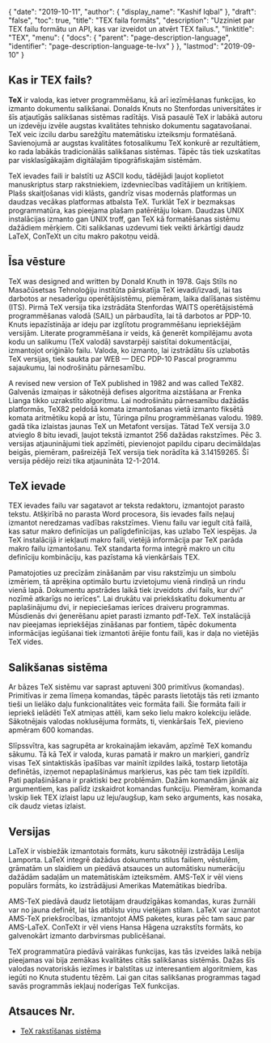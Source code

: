 {
  "date": "2019-10-11",
  "author": {
    "display_name": "Kashif Iqbal"
},
  "draft": "false",
  "toc": true,
  "title": "TEX faila formāts",
  "description": "Uzziniet par TEX failu formātu un API, kas var izveidot un atvērt TEX failus.",
  "linktitle": "TEX",
  "menu": {
    "docs": {
      "parent": "page-description-language",
      "identifier": "page-description-language-te-lvx"
}
},
  "lastmod": "2019-09-10"
}

## Kas ir TEX fails? ##

**TeX** ir valoda, kas ietver programmēšanu, kā arī iezīmēšanas funkcijas, ko izmanto dokumentu salikšanai. Donalds Knuts no Stenfordas universitātes ir šīs atjautīgās salikšanas sistēmas radītājs. Visā pasaulē TeX ir labākā autoru un izdevēju izvēle augstas kvalitātes tehnisko dokumentu sagatavošanai. TeX veic izcilu darbu sarežģītu matemātisku izteiksmju formatēšanā. Savienojumā ar augstas kvalitātes fotosalikumu TeX konkurē ar rezultātiem, ko rada labākās tradicionālās salikšanas sistēmas. Tāpēc tās tiek uzskatītas par visklasīgākajām digitālajām tipogrāfiskajām sistēmām.

TeX ievades faili ir balstīti uz ASCII kodu, tādējādi ļaujot koplietot manuskriptus starp rakstniekiem, izdevniecības vadītājiem un kritiķiem. Plašs skaitļošanas vidi klāsts, gandrīz visas modernās platformas un daudzas vecākas platformas atbalsta TeX. Turklāt TeX ir bezmaksas programmatūra, kas pieejama plašam patērētāju lokam. Daudzas UNIX instalācijas izmanto gan UNIX troff, gan TeX kā formatēšanas sistēmu dažādiem mērķiem. Citi salikšanas uzdevumi tiek veikti ārkārtīgi daudz LaTeX, ConTeXt un citu makro pakotņu veidā.

## Īsa vēsture ##

TeX was designed and written by Donald Knuth in 1978. Gajs Stīls no Masačūsetsas Tehnoloģiju institūta pārskatīja TeX ievadi/izvadi, lai tas darbotos ar nesaderīgu operētājsistēmu, piemēram, laika dalīšanas sistēmu (ITS). Pirmā TeX versija tika izstrādāta Stenfordas WAITS operētājsistēmā programmēšanas valodā (SAIL) un pārbaudīta, lai tā darbotos ar PDP-10. Knuts iepazīstināja ar ideju par izglītotu programmēšanu iepriekšējām versijām. Literate programmēšana ir veids, kā ģenerēt kompilējamu avota kodu un salikumu (TeX valodā) savstarpēji saistītai dokumentācijai, izmantojot oriģinālo failu. Valoda, ko izmanto, lai izstrādātu šīs uzlabotās TeX versijas, tiek saukta par WEB — DEC PDP-10 Pascal programmu sajaukumu, lai nodrošinātu pārnesamību.

A revised new version of TeX published in 1982 and was called TeX82. Galvenās izmaiņas ir sākotnējā defises algoritma aizstāšana ar Frenka Lianga tikko uzrakstīto algoritmu. Lai nodrošinātu pārnesamību dažādās platformās, TeX82 peldošā komata izmantošanas vietā izmanto fiksētā komata aritmētiku kopā ar īstu, Tūringa pilnu programmēšanas valodu. 1989. gadā tika izlaistas jaunas TeX un Metafont versijas. Tātad TeX versija 3.0 atvieglo 8 bitu ievadi, ļaujot tekstā izmantot 256 dažādas rakstzīmes. Pēc 3. versijas atjauninājumi tiek apzīmēti, pievienojot papildu ciparu decimāldaļas beigās, piemēram, pašreizējā TeX versija tiek norādīta kā 3.14159265. Šī versija pēdējo reizi tika atjaunināta 12-1-2014.

## TeX ievade ##

TEX ievades failu var sagatavot ar teksta redaktoru, izmantojot parasto tekstu. Atšķirībā no parasta Word procesora, šis ievades fails neļauj izmantot neredzamas vadības rakstzīmes. Vienu failu var iegult citā failā, kas satur makro definīcijas un palīgdefinīcijas, kas uzlabo TeX iespējas. Ja TeX instalācijā ir iekļauti makro faili, vietējā informācija par TeX parāda makro failu izmantošanu. TeX standarta forma integrē makro un citu definīciju kombināciju, kas pazīstama kā vienkāršais TEX.

Pamatojoties uz precīzām zināšanām par visu rakstzīmju un simbolu izmēriem, tā aprēķina optimālo burtu izvietojumu vienā rindiņā un rindu vienā lapā. Dokumentu apstrādes laikā tiek izveidots .dvi fails, kur dvi” nozīmē atkarīgs no ierīces”. Lai drukātu vai priekšskatītu dokumentu ar paplašinājumu dvi, ir nepieciešamas ierīces draiveru programmas. Mūsdienās dvi ģenerēšanu apiet parasti izmanto pdf-TeX. TeX instalācijā nav pieejamas iepriekšējas zināšanas par fontiem, tāpēc dokumenta informācijas iegūšanai tiek izmantoti ārējie fontu faili, kas ir daļa no vietējās TeX vides.

## Salikšanas sistēma ##

Ar bāzes TeX sistēmu var saprast aptuveni 300 primitīvus (komandas). Primitīvas ir zema līmeņa komandas, tāpēc parasts lietotājs tās reti izmanto tieši un lielāko daļu funkcionalitātes veic formāta faili. Šie formāta faili ir iepriekš ielādēti TeX atmiņas attēli, kam seko lielu makro kolekciju ielāde. Sākotnējais valodas noklusējuma formāts, ti, vienkāršais TeX, pievieno apmēram 600 komandas.

Slīpssvītra, kas sagrupēta ar krokainajām iekavām, apzīmē TeX komandu sākumu. Tā kā TeX ir valoda, kuras pamatā ir makro un marķieri, gandrīz visas TeX sintaktiskās īpašības var mainīt izpildes laikā, tostarp lietotāja definētās, izņemot nepaplašināmus marķierus, kas pēc tam tiek izpildīti. Pati paplašināšana ir praktiski bez problēmām. Dažām komandām jānāk aiz argumentiem, kas palīdz izskaidrot komandas funkciju. Piemēram, komanda \vskip liek TEX izlaist lapu uz leju/augšup, kam seko arguments, kas nosaka, cik daudz vietas izlaist.

## Versijas ##

LaTeX ir visbiežāk izmantotais formāts, kuru sākotnēji izstrādāja Leslija Lamporta. LaTeX integrē dažādus dokumentu stilus failiem, vēstulēm, grāmatām un slaidiem un piedāvā atsauces un automātisku numerāciju dažādām sadaļām un matemātiskām izteiksmēm. AMS-TeX ir vēl viens populārs formāts, ko izstrādājusi Amerikas Matemātikas biedrība.

AMS-TeX piedāvā daudz lietotājam draudzīgākas komandas, kuras žurnāli var no jauna definēt, lai tās atbilstu viņu vietējam stilam. LaTeX var izmantot AMS-TeX priekšrocības, izmantojot AMS paketes, kuras pēc tam sauc par AMS-LaTeX. ConTeXt ir vēl viens Hansa Hāgena uzrakstīts formāts, ko galvenokārt izmanto darbvirsmas publicēšanai.

TeX programmatūra piedāvā vairākas funkcijas, kas tās izveides laikā nebija pieejamas vai bija zemākas kvalitātes citās salikšanas sistēmās. Dažas šīs valodas novatoriskās iezīmes ir balstītas uz interesantiem algoritmiem, kas iegūti no Knuta studentu tēzēm. Lai gan citas salikšanas programmas tagad savās programmās iekļauj noderīgas TeX funkcijas.

## Atsauces Nr.

* [TeX rakstīšanas sistēma](https://en.wikipedia.org/wiki/TeX)


